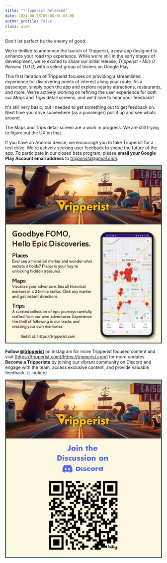 ```yaml
---
title: "Tripperist Released"
date: 2024-08-08T00:00:01-08:00
author_profile: false
class: wide
---
```



Don't let perfect be the enemy of good.

We're thrilled to announce the launch of Tripperist, a new app designed to enhance your road trip experience. While we're still in the early stages of development, we're excited to share our initial release, *Tripperist - Mile 0 Release (1.0.1)*, with a select group of testers on Google Play.

This first iteration of Tripperist focuses on providing a streamlined experience for discovering points of interest along your route. As a passenger, simply open the app and explore nearby attractions, restaurants, and more. We're actively working on refining the user experience for both our *Maps* and *Trips* detail screens, and we'd love to hear your feedback!

It's still very basic, but I needed to get something out to get feedback on. Next time you drive somewhere (as a passenger) pull it up and see whats around.

The Maps and Trips detail screen are a work in progress. We are still trying to figure out the UX on that.

If you have an Android device, we encourage you to take Tripperist for a test drive. We're actively seeking user feedback to shape the future of the app. To participate in our closed beta program, please **email your Google Play Account email address** to *tripperista@gmail.com*.

![Tripperist Level-Up Your Road Trip.](/assets/images/posts/TripperistPromo.png)

**Follow [@tripperist](https://instagram.com/tripperist)** on Instagram for more Tripperist focused content and visit [https://tripperist.com](https://tripperist.com) for more updates.
**Become a Tripperista** by joining our vibrant community on Discord and engage with the team, access exclusive content, and provide valuable feedback.
{: .notice}

![Tripperist Level-Up Your Road Trip.](/assets/images/posts/TripperistDiscord.png)
